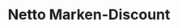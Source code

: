 ---
title: "Netto Marken-Discount"
url: /loehne/netto-marken-discount-werster-strasse/
shop: Supermarkt
---